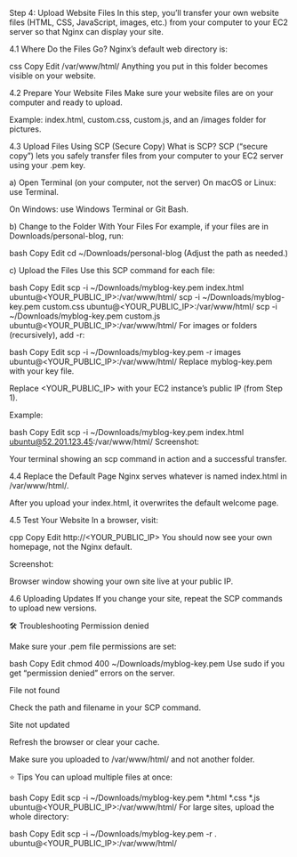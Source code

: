Step 4: Upload Website Files
In this step, you’ll transfer your own website files (HTML, CSS, JavaScript, images, etc.) from your computer to your EC2 server so that Nginx can display your site.

4.1 Where Do the Files Go?
Nginx’s default web directory is:

css
Copy
Edit
/var/www/html/
Anything you put in this folder becomes visible on your website.

4.2 Prepare Your Website Files
Make sure your website files are on your computer and ready to upload.

Example: index.html, custom.css, custom.js, and an /images folder for pictures.

4.3 Upload Files Using SCP (Secure Copy)
What is SCP?
SCP (“secure copy”) lets you safely transfer files from your computer to your EC2 server using your .pem key.

a) Open Terminal (on your computer, not the server)
On macOS or Linux: use Terminal.

On Windows: use Windows Terminal or Git Bash.

b) Change to the Folder With Your Files
For example, if your files are in Downloads/personal-blog, run:

bash
Copy
Edit
cd ~/Downloads/personal-blog
(Adjust the path as needed.)

c) Upload the Files
Use this SCP command for each file:

bash
Copy
Edit
scp -i ~/Downloads/myblog-key.pem index.html ubuntu@<YOUR_PUBLIC_IP>:/var/www/html/
scp -i ~/Downloads/myblog-key.pem custom.css ubuntu@<YOUR_PUBLIC_IP>:/var/www/html/
scp -i ~/Downloads/myblog-key.pem custom.js ubuntu@<YOUR_PUBLIC_IP>:/var/www/html/
For images or folders (recursively), add -r:

bash
Copy
Edit
scp -i ~/Downloads/myblog-key.pem -r images ubuntu@<YOUR_PUBLIC_IP>:/var/www/html/
Replace myblog-key.pem with your key file.

Replace <YOUR_PUBLIC_IP> with your EC2 instance’s public IP (from Step 1).

Example:

bash
Copy
Edit
scp -i ~/Downloads/myblog-key.pem index.html ubuntu@52.201.123.45:/var/www/html/
Screenshot:

Your terminal showing an scp command in action and a successful transfer.

4.4 Replace the Default Page
Nginx serves whatever is named index.html in /var/www/html/.

After you upload your index.html, it overwrites the default welcome page.

4.5 Test Your Website
In a browser, visit:

cpp
Copy
Edit
http://<YOUR_PUBLIC_IP>
You should now see your own homepage, not the Nginx default.

Screenshot:

Browser window showing your own site live at your public IP.

4.6 Uploading Updates
If you change your site, repeat the SCP commands to upload new versions.

🛠️ Troubleshooting
Permission denied

Make sure your .pem file permissions are set:

bash
Copy
Edit
chmod 400 ~/Downloads/myblog-key.pem
Use sudo if you get “permission denied” errors on the server.

File not found

Check the path and filename in your SCP command.

Site not updated

Refresh the browser or clear your cache.

Make sure you uploaded to /var/www/html/ and not another folder.

⭐️ Tips
You can upload multiple files at once:

bash
Copy
Edit
scp -i ~/Downloads/myblog-key.pem *.html *.css *.js ubuntu@<YOUR_PUBLIC_IP>:/var/www/html/
For large sites, upload the whole directory:

bash
Copy
Edit
scp -i ~/Downloads/myblog-key.pem -r . ubuntu@<YOUR_PUBLIC_IP>:/var/www/html/
